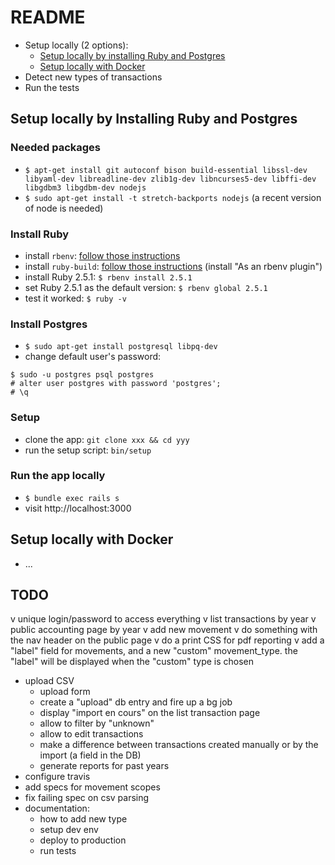 # README

- Setup locally (2 options):
  - [Setup locally by installing Ruby and Postgres](#setup-locally-by-installing-ruby-and-postgres)
  - [Setup locally with Docker](#setup-locally-with-docker)
- Detect new types of transactions
- Run the tests

## Setup locally by Installing Ruby and Postgres

### Needed packages

- `$ apt-get install git autoconf bison build-essential libssl-dev libyaml-dev libreadline-dev zlib1g-dev libncurses5-dev libffi-dev libgdbm3 libgdbm-dev nodejs`
- `$ sudo apt-get install -t stretch-backports nodejs` (a recent version of node is needed)

### Install Ruby

- install `rbenv`: [follow those instructions](https://github.com/rbenv/rbenv#basic-github-checkout)
- install `ruby-build`: [follow those instructions](https://github.com/rbenv/ruby-build#installation) (install "As an rbenv plugin")
- install Ruby 2.5.1: `$ rbenv install 2.5.1`
- set Ruby 2.5.1 as the default version: `$ rbenv global 2.5.1`
- test it worked: `$ ruby -v`

### Install Postgres

- `$ sudo apt-get install postgresql libpq-dev`
- change default user's password:

```
$ sudo -u postgres psql postgres
# alter user postgres with password 'postgres';
# \q
```

### Setup

- clone the app: `git clone xxx && cd yyy` 
- run the setup script: `bin/setup`

### Run the app locally

- `$ bundle exec rails s`
- visit http://localhost:3000

## Setup locally with Docker

- ...

## TODO

v unique login/password to access everything
v list transactions by year
v public accounting page by year
v add new movement
v do something with the nav header on the public page
v do a print CSS for pdf reporting
v add a "label" field for movements, and a new "custom" movement_type. the "label" will be displayed when the "custom" type is chosen
- upload CSV
  - upload form
  - create a "upload" db entry and fire up a bg job
  - display "import en cours" on the list transaction page
  - allow to filter by "unknown"
  - allow to edit transactions
  - make a difference between transactions created manually or by the import (a field in the DB)
  - generate reports for past years
- configure travis
- add specs for movement scopes
- fix failing spec on csv parsing
- documentation:
  - how to add new type
  - setup dev env
  - deploy to production
  - run tests
